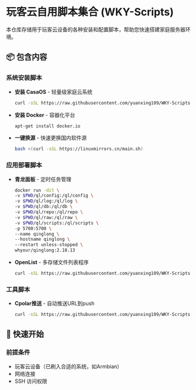 # 玩客云自用脚本集合 (WKY-Scripts)

本仓库存储用于玩客云设备的各种安装和配置脚本，帮助您快速搭建家庭服务器环境。

## 📦 包含内容

### 系统安装脚本
- **安装 CasaOS** - 轻量级家庭云系统
  ```bash
  curl -sSL https://raw.githubusercontent.com/yuanxing109/WKY-Scripts/main/install_casaos.sh | bash
- **安装 Docker** - 容器化平台
  ```bash
  apt-get install docker.io
- **一键换源** - 快速更换国内软件源
  ```bash
  bash <(curl -sSL https://linuxmirrors.cn/main.sh)

### 应用部署脚本
- **青龙面板** - 定时任务管理
  ```bash
  docker run -dit \
  -v $PWD/ql/config:/ql/config \
  -v $PWD/ql/log:/ql/log \
  -v $PWD/ql/db:/ql/db \
  -v $PWD/ql/repo:/ql/repo \
  -v $PWD/ql/raw:/ql/raw \
  -v $PWD/ql/scripts:/ql/scripts \
  -p 5700:5700 \
  --name qinglong \
  --hostname qinglong \
  --restart unless-stopped \
  whyour/qinglong:2.10.13

- **OpenList** - 多存储文件列表程序
  ```bash
  curl -sSL https://raw.githubusercontent.com/yuanxing109/WKY-Scripts/main/install_openlist.sh | bash

### 工具脚本
- **Cpolar推送** - 自动推送URL到push
  ```bash
  curl -sSL https://raw.githubusercontent.com/yuanxing109/WKY-Scripts/main/cpolar_push.sh | bash

## 🚀 快速开始

### 前提条件
- 玩客云设备（已刷入合适的系统，如Armbian）
- 网络连接
- SSH 访问权限
